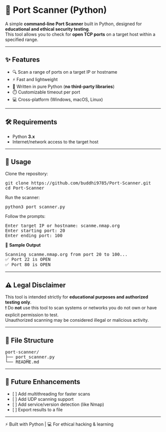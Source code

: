 <h1>🔎 Port Scanner (Python)</h1>

<p>
A simple <b>command-line Port Scanner</b> built in Python, designed for 
<b>educational and ethical security testing</b>. <br>
This tool allows you to check for <b>open TCP ports</b> on a target host within a specified range.
</p>

<hr>

<h2>✨ Features</h2>
<ul>
  <li>🔍 Scan a range of ports on a target IP or hostname</li>
  <li>⚡ Fast and lightweight</li>
  <li>🧠 Written in pure Python (<b>no third-party libraries</b>)</li>
  <li>⏱️ Customizable timeout per port</li>
  <li>💻 Cross-platform (Windows, macOS, Linux)</li>
</ul>

<hr>

<h2>🛠️ Requirements</h2>
<ul>
  <li>Python <b>3.x</b></li>
  <li>Internet/network access to the target host</li>
</ul>

<hr>

<h2>🚀 Usage</h2>

<p>Clone the repository:</p>
<pre>
git clone https://github.com/buddhi9785/Port-Scanner.git
cd Port-Scanner
</pre>

<p>Run the scanner:</p>
<pre>
python3 port_scanner.py
</pre>

<p>Follow the prompts:</p>
<pre>
Enter target IP or hostname: scanme.nmap.org
Enter starting port: 20
Enter ending port: 100
</pre>

<p>📸 <b>Sample Output</b></p>
<pre>
Scanning scanme.nmap.org from port 20 to 100...
✅ Port 22 is OPEN
✅ Port 80 is OPEN
</pre>

<hr>

<h2>⚠️ Legal Disclaimer</h2>
<p>
This tool is intended strictly for <b>educational purposes and authorized testing only</b>. <br>
❗ Do <b>not</b> use this tool to scan systems or networks you do not own or have explicit permission to test. <br>
Unauthorized scanning may be considered illegal or malicious activity.
</p>

<hr>

<h2>📁 File Structure</h2>
<pre>
port-scanner/
├── port_scanner.py
└── README.md
</pre>

<hr>

<h2>🧠 Future Enhancements</h2>
<ul>
  <li>[ ] Add multithreading for faster scans</li>
  <li>[ ] Add UDP scanning support</li>
  <li>[ ] Add service/version detection (like Nmap)</li>
  <li>[ ] Export results to a file</li>
</ul>

<hr>

<p>⚡ Built with Python | 💻 For ethical hacking & learning</p>
